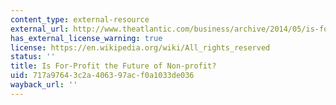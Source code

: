 ```yaml
---
content_type: external-resource
external_url: http://www.theatlantic.com/business/archive/2014/05/is-for-profit-the-future-of-non-profit/371336/
has_external_license_warning: true
license: https://en.wikipedia.org/wiki/All_rights_reserved
status: ''
title: Is For-Profit the Future of Non-profit?
uid: 717a9764-3c2a-4063-97ac-f0a1033de036
wayback_url: ''
---
```

